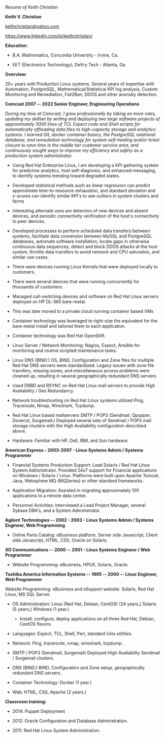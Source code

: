 *Resume of Keith Christian*

**Keith V. Christian**

keithchristian@yahoo.com

https://www.linkedin.com/in/keithchristian/

**Education:**

-   B.A. Mathematics, Concordia University - Irvine, Ca.

-   EET (Electronics Technology), DeVry Tech - Atlanta, Ga.

**Overview:**

20+ years with Production Linux systems. Several years of expertise with Automation, PostgreSQL,
Mathematical/Statistical KPI log analysis, Custom Monitoring and Remediation, Fail2Ban, DDOS and
other anomaly detection.

**Comcast 2007 -- 2022 Senior Engineer, Engineering Operations**

*During my time at Comcast, I grew professionally by taking on more roles, updating my skillset by
writing and deploying two large software projects of approximately 3000 lines of TCL Expect code and
Shell scripts for automatically offloading data files to high-capacity storage and analytics
systems. I learned Git, docker container basics, the PostgreSQL relational database, and remediation
technology for system self-healing and/or ticket closure to save time in the middle tier customer
service area, and continuously sought ways to improve my efficiency and safety as a production
system administrator.*

-   Using Red Hat Enterprise Linux, I am developing a KPI gathering system for predictive analytics,
    host self-diagnosis, and enhanced messaging, to identify systems trending toward degraded
    states.

-   Developed statistical methods such as linear regression can predict approximate
    time-to-resource-exhaustion, and standard deviation and z-scores can identify similar KPI\'s to
    see outliers in system clusters and farms

-   Interesting alternate uses are detection of new devices and absent devices, and periodic
    connectivity verification of the host\'s connectivity to peer devices.

-   Developed processes to perform scheduled data transfers between systems, facilitate data
    conversion between MySQL and PostgreSQL databases, automate software installation, locate gaps
    in otherwise continuous data sequences, detect and block DDOS attacks at the host system,
    throttle data transfers to avoid network and CPU saturation, and similar use cases.

-   There were devices running Linux Kernels that were deployed locally to customers.

-   There were several devices that were running concurrently for thousands of customers.

-   Managed call-switching devices and software on Red Hat Linux servers deployed on HP DL-360
    bare-metal.

-   This was later moved to a private cloud running container based VMs

-   Container technology was leveraged to right-size the equivalent for the bare-metal install and
    tailored them to each application.

-   Container technology was Red Hat OpenShift.

-   Linux Server / Network Monitoring: Nagios, Expect, Ansible for monitoring and routine scripted
    maintenance tasks.

-   Linux DNS (BIND:) OS, BIND, Configuration and Zone files for multiple Red Hat DNS servers were
    standardized. Legacy issues with zone file transfers, missing zones, and miscellaneous access
    problems were cleaned up, resulting in several geographically redundant DNS servers.

-   Used DRBD and RSYNC on Red Hat Linux mail servers to provide High Availability / Geo Redundancy.

-   Network troubleshooting on Red Hat Linux systems utilized Ping, Traceroute, Nmap, Wireshark,
    Tcpdump.

-   Red Hat Linux based mailservers SMTP / POP3 (Sendmail, Qpopper, Dovecot, Surgemail:) Deployed
    several sets of Sendmail / POP3 mail storage clusters with the High Availability configuration
    described above.

-   Hardware: Familiar with HP, Dell, IBM, and Sun hardware.

**American Express - 2003-2007 - Linux Systems Admin / Systems Programmer**

-   Financial Systems Production Support: Lead Solaris / Red Hat Linux System Administrator.
    Provided 24x7 support for Financial applications on Windows / Solaris / Linux. Platforms were
    built upon Apache Tomcat, Java, Websphere MQ (MQSeries) or other standard frameworks.

-   Application Migration: Assisted in migrating approximately 100 applications to a remote data
    center.

-   Personnel Activities: Interviewed a Lead Project Manager, several Sybase DBA\'s, and a System
    Administrator.

**Agilent Technologies -- 2002 - 2003 - Linux Systems Admin / Systems Engineer, Web Programming**

-   Online Parts Catalog: eBusiness platform, Server side Javascript, Client side Javascript, HTML,
    CSS, Oracle on Solaris.

**XO Communications -- 2000 -- 2001 - Linux Systems Engineer / Web Programmer**

-   Website Programming: eBusiness, HPUX, Solaris, Oracle.

**Toshiba America Information Systems -- 1995 -- 2000 -- Linux Engineer, Web Programmer**

Website Programming: eBusiness and eSupport website. Solaris, Red Hat Linux, MS SQL Server.

-   OS Administration: Linux (Red Hat, Debian, CentOS) (24 years,) Solaris (5 years,) Windows (1
    year.)

    -   Install, configure, deploy applications on all three Red Hat, Debian, CentOS flavors.

-   Languages: Expect, TCL, Shell, Perl, standard Unix utilities.

-   Network: Ping, traceroute, nmap, wireshark, tcpdump.

-   SMTP / POP3 (Sendmail, Surgemail) Deployed High Availability Sendmail / Surgemail clusters.

-   DNS (BIND:) BIND, Configuration and Zone setup, geographically redundant DNS servers.

-   Container Technology: Docker (1 year.)

-   Web: HTML, CSS, Apache (2 years.)

**Classroom training:**

-   2014: Puppet Deployment

-   2012: Oracle Configuration and Database Administration.

-   2011: Red Hat Linux System Administration.
